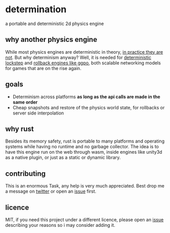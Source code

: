 # determination

a portable and deterministic 2d physics engine

## why another physics engine

While most physics engines are deterministic in theory, [in practice they are not](https://randomascii.wordpress.com/2013/07/16/floating-point-determinism/). But why determinism anyway? Well, it is needed for [deterministic lockstep](https://gafferongames.com/post/deterministic_lockstep/) and [rollback engines like ggpo](https://en.wikipedia.org/wiki/GGPO), both scalable networking models for games that are on the rise again.

## goals

* Determinism across platforms **as long as the api calls are made in the same order**
* Cheap snapshots and restore of the physics world state, for rollbacks or server side interpolation

## why rust

Besides its memory safety, rust is portable to many platforms and operating systems while having no runtime and no garbage collector. The idea is to have this engine run on the web through wasm, inside engines like unity3d as a native plugin, or just as a static or dynamic library.

## contributing

This is an enormous Task, any help is very much appreciated. Best drop me a message on [twitter](https://twitter.com/vengarioth) or open an [issue](https://github.com/Vengarioth/determination/issues) first.

## licence

MIT, if you need this project under a different licence, please open an [issue](https://github.com/Vengarioth/determination/issues) describing your reasons so i may consider adding it.
